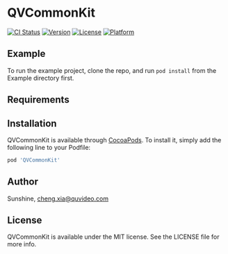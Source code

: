 # QVCommonKit

[![CI Status](https://img.shields.io/travis/Sunshine/QVCommonKit.svg?style=flat)](https://travis-ci.org/Sunshine/QVCommonKit)
[![Version](https://img.shields.io/cocoapods/v/QVCommonKit.svg?style=flat)](https://cocoapods.org/pods/QVCommonKit)
[![License](https://img.shields.io/cocoapods/l/QVCommonKit.svg?style=flat)](https://cocoapods.org/pods/QVCommonKit)
[![Platform](https://img.shields.io/cocoapods/p/QVCommonKit.svg?style=flat)](https://cocoapods.org/pods/QVCommonKit)

## Example

To run the example project, clone the repo, and run `pod install` from the Example directory first.

## Requirements

## Installation

QVCommonKit is available through [CocoaPods](https://cocoapods.org). To install
it, simply add the following line to your Podfile:

```ruby
pod 'QVCommonKit'
```

## Author

Sunshine, cheng.xia@quvideo.com

## License

QVCommonKit is available under the MIT license. See the LICENSE file for more info.

